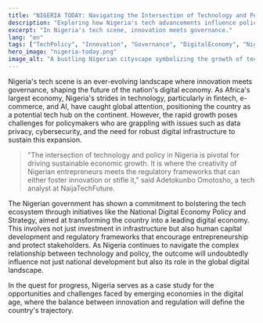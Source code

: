 ```yaml
---
title: "NIGERIA TODAY: Navigating the Intersection of Technology and Policy"
description: "Exploring how Nigeria's tech advancements influence policy making."
excerpt: "In Nigeria's tech scene, innovation meets governance."
lang: "en"
tags: ["TechPolicy", "Innovation", "Governance", "DigitalEconomy", "Nigeria"]
hero_image: "nigeria-today.png"
image_alt: "A bustling Nigerian cityscape symbolizing the growth of tech and policy"
---
```


Nigeria's tech scene is an ever-evolving landscape where innovation meets governance, shaping the future of the nation's digital economy. As Africa's largest economy, Nigeria's strides in technology, particularly in fintech, e-commerce, and AI, have caught global attention, positioning the country as a potential tech hub on the continent. However, the rapid growth poses challenges for policymakers who are grappling with issues such as data privacy, cybersecurity, and the need for robust digital infrastructure to sustain this expansion.

> "The intersection of technology and policy in Nigeria is pivotal for driving sustainable economic growth. It is where the creativity of Nigerian entrepreneurs meets the regulatory frameworks that can either foster innovation or stifle it," said Adetokunbo Omotosho, a tech analyst at NaijaTechFuture.

The Nigerian government has shown a commitment to bolstering the tech ecosystem through initiatives like the National Digital Economy Policy and Strategy, aimed at transforming the country into a leading digital economy. This involves not just investment in infrastructure but also human capital development and regulatory frameworks that encourage entrepreneurship and protect stakeholders. As Nigeria continues to navigate the complex relationship between technology and policy, the outcome will undoubtedly influence not just national development but also its role in the global digital landscape.

In the quest for progress, Nigeria serves as a case study for the opportunities and challenges faced by emerging economies in the digital age, where the balance between innovation and regulation will define the country's trajectory.